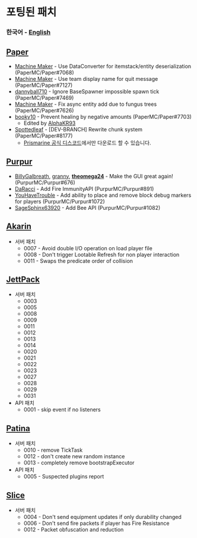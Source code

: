 # 포팅된 패치
### **한국어** - [English](ENG.md)

## [Paper](https://github.com/PaperMC/Paper)
- [Machine Maker](https://github.com/Machine-Maker) - Use DataConverter for itemstack/entity deserialization (PaperMC/Paper#7068)
- [Machine Maker](https://github.com/Machine-Maker) - Use team display name for quit message (PaperMC/Paper#7127)
- [dannyball710](https://github.com/dannyball710) - Ignore BaseSpawner impossible spawn tick (PaperMC/Paper#7469)
- [Machine Maker](https://github.com/Machine-Maker) - Fix async entity add due to fungus trees (PaperMC/Paper#7626)
- [booky10](https://github.com/booky10) - Prevent healing by negative amounts (PaperMC/Paper#7703)
   - Edited by [AlphaKR93](https://github.com/AlphaKR93)
- [Spottedleaf](https://github.com/Spottedleaf) - \[DEV-BRANCH\] Rewrite chunk system (PaperMC/Paper#8177)
   - [Prismarine 공식 디스코드](https://discord.gg/kkqMSEVVxN)에서만 다운로드 할 수 있습니다.

## [Purpur](https://github.com/PurpurMC/Purpur)
- [BillyGalbreath](https://github.com/BillyGalbreath), [granny](https://github.com/granny), **[theomega24](https://github.com/theomega24)** - Make the GUI great again! (PurpurMC/Purpur#676)
- [DaRacci](https://github.com/DaRacci) - Add Fire ImmunityAPI (PurpurMC/Purpur#891)
- [YouHaveTrouble](https://github.com/YouHaveTrouble) - Add ability to place and remove block debug markers for players (PurpurMC/Purpur#1072)
- [SageSphinx63920](https://github.com/SageSphinx63920) - Add Bee API (PurpurMC/Purpur#1082)

## [Akarin](https://github.com/Akarin-project/Akarin)
- 서버 패치
   - 0007 - Avoid double I/O operation on load player file
   - 0008 - Don't trigger Lootable Refresh for non player interaction
   - 0011 - Swaps the predicate order of collision

## [JettPack](https://gitlab.com/Titaniumtown/JettPack)
- 서버 패치
   - 0003
   - 0005
   - 0008
   - 0009
   - 0011
   - 0012
   - 0013
   - 0014
   - 0020
   - 0021
   - 0022
   - 0023
   - 0027
   - 0028
   - 0029
   - 0031
- API 패치
   - 0001 - skip event if no listeners

## [Patina](https://github.com/PatinaMC/Patina)
- 서버 패치
   - 0010 - remove TickTask
   - 0012 - don't create new random instance
   - 0013 - completely remove bootstrapExecutor
- API 패치
   - 0005 - Suspected plugins report

## [Slice](https://github.com/Cryptite/Slice)
- 서버 패치
   - 0004 - Don't send equipment updates if only durability changed
   - 0006 - Don't send fire packets if player has Fire Resistance
   - 0012 - Packet obfuscation and reduction

<!-- 
## [Mirai](https://github.com/etil2jz/Mirai)
## [EmpireCraft](https://github.com/starlis/EmpireCraft)
## [Origami](https://github.com/Minebench/Origami)
 -->
